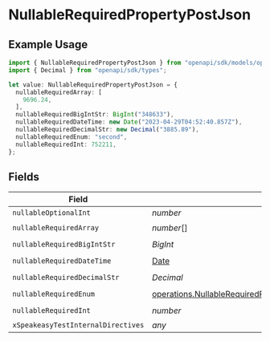 # NullableRequiredPropertyPostJson

## Example Usage

```typescript
import { NullableRequiredPropertyPostJson } from "openapi/sdk/models/operations";
import { Decimal } from "openapi/sdk/types";

let value: NullableRequiredPropertyPostJson = {
  nullableRequiredArray: [
    9696.24,
  ],
  nullableRequiredBigIntStr: BigInt("348633"),
  nullableRequiredDateTime: new Date("2023-04-29T04:52:40.857Z"),
  nullableRequiredDecimalStr: new Decimal("3885.89"),
  nullableRequiredEnum: "second",
  nullableRequiredInt: 752211,
};
```

## Fields

| Field                                                                                                                                             | Type                                                                                                                                              | Required                                                                                                                                          | Description                                                                                                                                       |
| ------------------------------------------------------------------------------------------------------------------------------------------------- | ------------------------------------------------------------------------------------------------------------------------------------------------- | ------------------------------------------------------------------------------------------------------------------------------------------------- | ------------------------------------------------------------------------------------------------------------------------------------------------- |
| `nullableOptionalInt`                                                                                                                             | *number*                                                                                                                                          | :heavy_minus_sign:                                                                                                                                | N/A                                                                                                                                               |
| `nullableRequiredArray`                                                                                                                           | *number*[]                                                                                                                                        | :heavy_check_mark:                                                                                                                                | N/A                                                                                                                                               |
| `nullableRequiredBigIntStr`                                                                                                                       | *BigInt*                                                                                                                                          | :heavy_check_mark:                                                                                                                                | N/A                                                                                                                                               |
| `nullableRequiredDateTime`                                                                                                                        | [Date](https://developer.mozilla.org/en-US/docs/Web/JavaScript/Reference/Global_Objects/Date)                                                     | :heavy_check_mark:                                                                                                                                | N/A                                                                                                                                               |
| `nullableRequiredDecimalStr`                                                                                                                      | *Decimal*                                                                                                                                         | :heavy_check_mark:                                                                                                                                | N/A                                                                                                                                               |
| `nullableRequiredEnum`                                                                                                                            | [operations.NullableRequiredPropertyPostNullableRequiredEnum](../../../sdk/models/operations/nullablerequiredpropertypostnullablerequiredenum.md) | :heavy_check_mark:                                                                                                                                | N/A                                                                                                                                               |
| `nullableRequiredInt`                                                                                                                             | *number*                                                                                                                                          | :heavy_check_mark:                                                                                                                                | N/A                                                                                                                                               |
| `xSpeakeasyTestInternalDirectives`                                                                                                                | *any*                                                                                                                                             | :heavy_minus_sign:                                                                                                                                | N/A                                                                                                                                               |